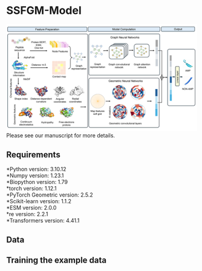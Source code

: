 # SSFGM-Model
![image](https://github.com/ggcameronnogg/SSFGM-Model/blob/main/model.png)
<br/>
Please see our manuscript for more details.<br/>
## Requirements
*Python version: 3.10.12<br/>
*Numpy version: 1.23.1<br/>
*Biopython version: 1.79<br/>
*torch version: 1.12.1<br/>
*PyTorch Geometric version: 2.5.2<br/>
*Scikit-learn version: 1.1.2<br/>
*ESM version: 2.0.0<br/>
*re version: 2.2.1<br/>
*Transformers version: 4.41.1
## Data


## Training the example data
